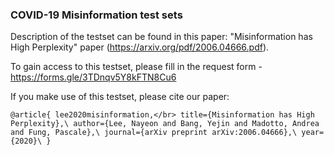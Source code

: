 ### COVID-19 Misinformation test sets

Description of the testset can be found in this paper: "Misinformation has High Perplexity" paper (https://arxiv.org/pdf/2006.04666.pdf).

To gain access to this testset, please fill in the request form - https://forms.gle/3TDnqv5Y8kFTN8Cu6

If you make use of this testset, please cite our paper:

`@article{
    lee2020misinformation,</br>
    title={Misinformation has High Perplexity},\
  author={Lee, Nayeon and Bang, Yejin and Madotto, Andrea and Fung, Pascale},\
  journal={arXiv preprint arXiv:2006.04666},\
  year={2020}\
}`

